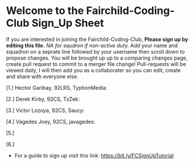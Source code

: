 # Welcome to the Fairchild-Coding-Club Sign_Up Sheet

If you are interested in joining the Fairchild-Coding-Club,
**Please sign up by editing this file.** *NA for squdron if non-active duty.*
Add your name and squadron on a seprate line followed by your username then scroll down to propose changes. 
You will be brought up up to a comparing changes page, create pull request to commit to a merger file change!
Pull-requests will be viewed daily, I will then add you as a collaborater so you can edit, create and share with everyone else.

[1.] Hector Garibay, 92LRS, TyphonMedia:

[2.] Derek Kirby, 92CS, TzZek:

[3.] Victor Lozoya, 92CS, Saucy:

[4.] Vagedes Joey, 92CS, javagedes:

[5.]

[6.]

- For a guide to sign up visit this link: https://bit.ly/FCSignUpTutorial
